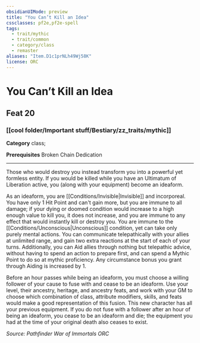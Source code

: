 ```yaml
---
obsidianUIMode: preview
title: "You Can’t Kill an Idea"
cssclasses: pf2e,pf2e-spell
tags:
  - trait/mythic
  - trait/common
  - category/class
  - remaster
aliases: "Item.D1c1prNLh49Wj58K"
license: ORC
---
```

# You Can’t Kill an Idea
## Feat 20
### [[cool folder/Important stuff/Bestiary/zz_traits/mythic]]

**Category** class; 



**Prerequisites** Broken Chain Dedication
* * *
Those who would destroy you instead transform you into a powerful yet formless entity. If you would be killed while you have an Ultimatum of Liberation active, you (along with your equipment) become an ideaform.

As an ideaform, you are [[Conditions/Invisible|Invisible]] and incorporeal. You have only 1 Hit Point and can't gain more, but you are immune to all damage; if your dying or doomed condition would increase to a high enough value to kill you, it does not increase, and you are immune to any effect that would instantly kill or destroy you. You are immune to the [[Conditions/Unconscious|Unconscious]] condition, yet can take only purely mental actions. You can communicate telepathically with your allies at unlimited range, and gain two extra reactions at the start of each of your turns. Additionally, you can Aid allies through nothing but telepathic advice, without having to spend an action to prepare first, and can spend a Mythic Point to do so at mythic proficiency. Any circumstance bonus you grant through Aiding is increased by 1.

Before an hour passes while being an ideaform, you must choose a willing follower of your cause to fuse with and cease to be an ideaform. Use your level, their ancestry, heritage, and ancestry feats, and work with your GM to choose which combination of class, attribute modifiers, skills, and feats would make a good representation of this fusion. This new character has all your previous equipment. If you do not fuse with a follower after an hour of being an ideaform, you cease to be an ideaform and die; the equipment you had at the time of your original death also ceases to exist.

*Source: Pathfinder War of Immortals*
*ORC*